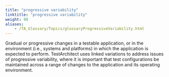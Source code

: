 ```yaml
--- 
title: "progressive variability"
linktitle: "progressive variability"
weight: 98
aliases: 
    - /TA_Glossary/Topics/glossaryProgressiveVariability.html
---
```


Gradual or progressive changes in a testable application, or in the environment \(i.e., systems and platforms\) in which the application is expected to perform. TestArchitect uses linked variations to address issues of progressive variability, where it is important that test configurations be maintained across a range of changes to the application and its operating environment.

